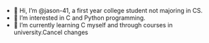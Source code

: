 - 👋 Hi, I’m @jason-41, a first year college student not majoring in CS.
- 👀 I’m interested in C and Python programming.
- 🌱 I’m currently learning C myself and through courses in university.Cancel changes

<!---
jason-41/jason-41 is a ✨ special ✨ repository because its `README.md` (this file) appears on your GitHub profile.
You can click the Preview link to take a look at your changes.
--->

